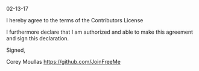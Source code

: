 02-13-17

I hereby agree to the terms of the Contributors License

I furthermore declare that I am authorized and able to make this agreement and sign this declaration.

Signed,

Corey Moullas https://github.com/JoinFreeMe
